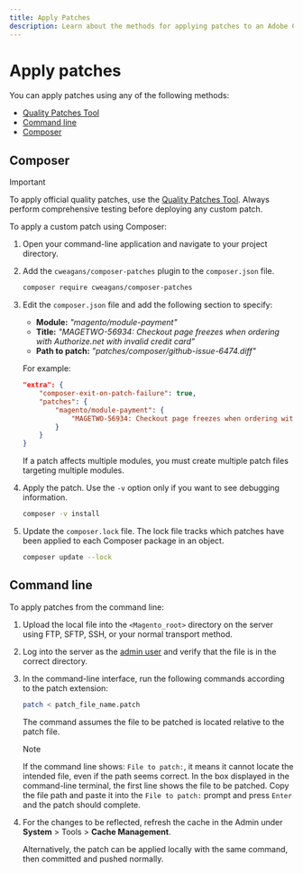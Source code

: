 ```yaml
---
title: Apply Patches
description: Learn about the methods for applying patches to an Adobe Commerce or Magento Open Source project.
---
```


# Apply patches

You can apply patches using any of the following methods:

-  [Quality Patches Tool](https://devdocs.magento.com/quality-patches/tool.html)
-  [Command line](../patches/apply.md#command-line)
-  [Composer](../patches/apply.md#composer)

## Composer

>[!IMPORTANT]
>
>To apply official quality patches, use the [Quality Patches Tool](https://devdocs.magento.com/quality-patches/tool.html). Always perform comprehensive testing before deploying any custom patch.

To apply a custom patch using Composer:

1. Open your command-line application and navigate to your project directory.
1. Add the `cweagans/composer-patches` plugin to the `composer.json` file.

   ```bash
   composer require cweagans/composer-patches
   ```

1. Edit the `composer.json` file and add the following section to specify:
   - **Module:** *\"magento/module-payment\"*
   - **Title:** *\"MAGETWO-56934: Checkout page freezes when ordering with Authorize.net with invalid credit card\"*
   - **Path to patch:** *\"patches/composer/github-issue-6474.diff\"*

   For example:

   ```json
   "extra": {
       "composer-exit-on-patch-failure": true,
       "patches": {
           "magento/module-payment": {
               "MAGETWO-56934: Checkout page freezes when ordering with Authorize.net with invalid credit card": "patches/composer/github-issue-6474.diff"
           }
       }
   }
   ```

   If a patch affects multiple modules, you must create multiple patch files targeting multiple modules.

1. Apply the patch. Use the `-v` option only if you want to see debugging information.

   ```bash
   composer -v install
   ```

1. Update the `composer.lock` file. The lock file tracks which patches have been applied to each Composer package in an object.

   ```bash
   composer update --lock
   ```

## Command line

To apply patches from the command line:

1. Upload the local file into the `<Magento_root>` directory on the server using FTP, SFTP, SSH, or your normal transport method.
1. Log into the server as the [admin user](https://devdocs.magento.com/guides/v2.4/config-guide/cli/config-cli.html#config-install-cli-first) and verify that the file is in the correct directory.
1. In the command-line interface, run the following commands according to the patch extension:

   ```bash
   patch < patch_file_name.patch
   ```

   The command assumes the file to be patched is located relative to the patch file.

   >[!NOTE]
   >
   >If the command line shows: `File to patch:`, it means it cannot locate the intended file, even if the path seems correct. In the box displayed in the command-line terminal, the first line shows the file to be patched. Copy the file path and paste it into the `File to patch:` prompt and press `Enter` and the patch should complete.

1. For the changes to be reflected, refresh the cache in the Admin under **System** > Tools > **Cache Management**.

   Alternatively, the patch can be applied locally with the same command, then committed and pushed normally.
